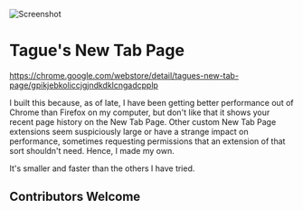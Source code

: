 ![Screenshot](https://lh3.googleusercontent.com/Ov6tJFGaHA5NK3dLrdEJt7vvLifsWL5uYa1H6CtwID9DjWSMcSikrvyUH8Jjt_Wce9uHLDUrI2U=w640-h400-e365)

# Tague's New Tab Page

https://chrome.google.com/webstore/detail/tagues-new-tab-page/gpikjebkoliccjgjndkdklcngadcpplp

I built this because, as of late, I have been getting better performance out of Chrome than
Firefox on my computer, but don't like that it shows your recent page history on the New Tab
Page. Other custom New Tab Page extensions seem suspiciously large or have a strange impact on
performance, sometimes requesting permissions that an extension of that sort shouldn't need.
Hence, I made my own.

It's smaller and faster than the others I have tried.

## Contributors Welcome
